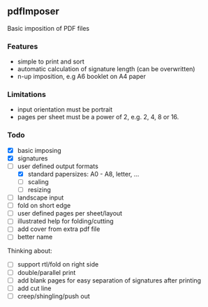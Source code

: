 ## pdfImposer

Basic imposition of PDF files

### Features

- simple to print and sort
- automatic calculation of signature length (can be overwritten)
- n-up imposition, e.g A6 booklet on A4 paper

### Limitations

- input orientation must be portrait
- pages per sheet must be a power of 2, e.g. 2, 4, 8 or 16.

### Todo

- [x] basic imposing
- [x] signatures
- [ ] user defined output formats
  - [x] standard papersizes: A0 - A8, letter, ...
  - [ ] scaling
  - [ ] resizing
- [ ] landscape input
- [ ] fold on short edge
- [ ] user defined pages per sheet/layout
- [ ] illustrated help for folding/cutting
- [ ] add cover from extra pdf file
- [ ] better name

Thinking about:
- [ ] support rtl/fold on right side
- [ ] double/parallel print
- [ ] add blank pages for easy separation of signatures after printing
- [ ] add cut line
- [ ] creep/shingling/push out

